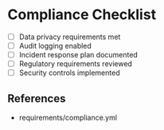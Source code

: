 # Compliance Checklist

- [ ] Data privacy requirements met
- [ ] Audit logging enabled
- [ ] Incident response plan documented
- [ ] Regulatory requirements reviewed
- [ ] Security controls implemented

## References
- requirements/compliance.yml
